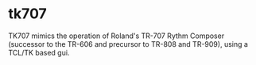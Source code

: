 # tk707
TK707 mimics the operation of Roland's TR-707 Rythm Composer (successor to the TR-606 and precursor to TR-808 and TR-909), using a TCL/TK based gui.
